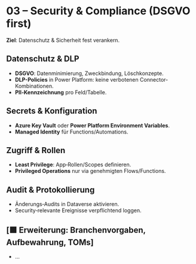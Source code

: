 # 03 – Security & Compliance (DSGVO first)

**Ziel**: Datenschutz & Sicherheit fest verankern.

## Datenschutz & DLP
- **DSGVO**: Datenminimierung, Zweckbindung, Löschkonzepte.
- **DLP-Policies** in Power Platform: keine verbotenen Connector-Kombinationen.
- **PII‑Kennzeichnung** pro Feld/Tabelle.

## Secrets & Konfiguration
- **Azure Key Vault** oder **Power Platform Environment Variables**.
- **Managed Identity** für Functions/Automations.

## Zugriff & Rollen
- **Least Privilege**: App‑Rollen/Scopes definieren.
- **Privileged Operations** nur via genehmigten Flows/Functions.

## Audit & Protokollierung
- Änderungs‑Audits in Dataverse aktivieren.
- Security‑relevante Ereignisse verpflichtend loggen.

## [🟩 Erweiterung: Branchenvorgaben, Aufbewahrung, TOMs]
- ...
